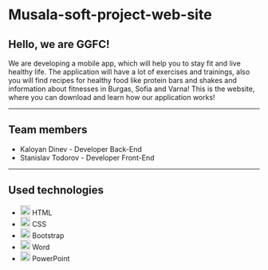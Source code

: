 # Musala-soft-project-web-site

## Hello, we are GGFC!

We are developing a mobile app, which will help you to stay fit and live healthy life. The application will have a lot of exercises and trainings, also you will find recipes for healthy food like protein bars and shakes and information about fitnesses in Burgas, Sofia and Varna! This is the website, where you can download and learn how our application works!

---

## Team members
- Kaloyan Dinev - Developer Back-End
- Stanislav Todorov - Developer Front-End

---

## Used technologies
- <img src="https://media.discordapp.net/attachments/861965650653478912/861965741015433266/download.png" width="20"> HTML
- <img src="https://media.discordapp.net/attachments/861965650653478912/861966222258208768/919826.png" width="20"> CSS
- <img src="https://media.discordapp.net/attachments/861965650653478912/864200244018675722/Bootstrap_front-end_framework-Logo.png" width="20"> Bootstrap
- <img src="https://media.discordapp.net/attachments/815253581149896790/818133539903111188/Microsoft_Word_logo.png" width="20"> Word
- <img src="https://media.discordapp.net/attachments/815253581149896790/818136011359518780/kisspng-microsoft-powerpoint-computer-software-microsoft-o-5b3b3927c75c49.3318087715306079118166-rem.png" width="20"> PowerPoint
